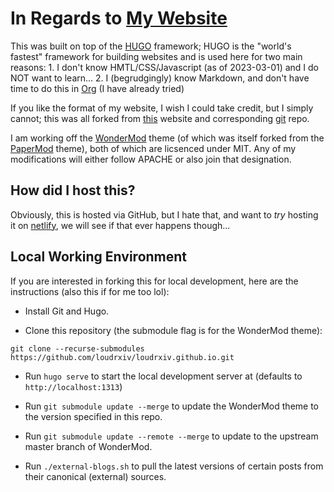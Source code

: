 # In Regards to [My Website](https://loudrxiv.github.io)

This was built on top of the [HUGO](https://gohugo.io/) framework; HUGO is the "world's fastest" framework for building websites and is used here for two main reasons: 
	1. I don't know HMTL/CSS/Javascript (as of 2023-03-01) and I do NOT want to learn...
	2. I (begrudgingly) know Markdown, and don't have time to do this in [Org](https://orgmode.org/) (I have already tried)
	
If you like the format of my website, I wish I could take credit, but I simply cannot; this was all forked from [this](https://privsec.dev/) website and corresponding [git](https://git.tommytran.io/privsec-dev) repo.

I am working off the [WonderMod](https://github.com/Wonderfall/hugo-WonderMod) theme (of which was itself forked from the [PaperMod](https://github.com/adityatelange/hugo-PaperMod) theme), both of which are licsenced under MIT. Any of my modifications will either follow APACHE or also join that designation.

## How did I host this?

Obviously, this is hosted via GitHub, but I hate that, and want to *try* hosting it on [netlify](https://app.netlify.com/), we will see if that ever happens though...

## Local Working Environment

If you are interested in forking this for local development, here are the instructions (also this if for me too lol):

* Install Git and Hugo.

* Clone this repository (the submodule flag is for the WonderMod theme): 

```git clone --recurse-submodules https://github.com/loudrxiv/loudrxiv.github.io.git```

* Run `hugo serve` to start the local development server at (defaults to ```http://localhost:1313```)

* Run `git submodule update --merge` to update the WonderMod theme to the version specified in this repo.

* Run `git submodule update --remote --merge` to update to the upstream master branch of WonderMod.

* Run `./external-blogs.sh` to pull the latest versions of certain posts from their canonical (external) sources.
